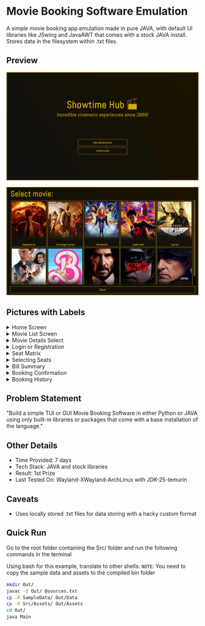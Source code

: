 # Movie Booking Software Emulation
A simple movie booking app emulation made in pure JAVA, with default UI
libraries like JSwing and JavaAWT that comes with a stock JAVA install. Stores
data in the filesystem within .txt files.   

## Preview
<p align="center">
  <img src="./Assets/1.png"/>
</p>  

<p align="center">
  <img src="./Assets/2.png"/>
</p>

## Pictures with Labels
<details>
<summary>Home Screen</summary>
<img src="./Assets/1.png"/>
</details>  
  
<details>
<summary>Movie List Screen</summary>
<img src="./Assets/2.png"/>
</details>  
  
<details>
<summary>Movie Details Select</summary>
<img src="./Assets/3.png"/>
</details>  
  
<details>
<summary>Login or Registration</summary>
<img src="./Assets/4.png"/>
</details>  
  
<details>
<summary>Seat Matrix</summary>
<img src="./Assets/5.png"/>
</details>  
  
<details>
<summary>Selecting Seats</summary>
<img src="./Assets/6.png"/>
</details>  
  
<details>
<summary>Bill Summary</summary>
<img src="./Assets/7.png"/>
</details>  
  
<details>
<summary>Booking Confirmation</summary>
<img src="./Assets/8.png"/>
</details>  
  
<details>
<summary>Booking History</summary>
<img src="./Assets/9.png"/>
</details>  
  

## Problem Statement
"Build a simple TUI or GUI Movie Booking Software in either Python or JAVA using
only built-in libraries or packages that come with a base installation of the
language."

## Other Details
* Time Provided: 7 days
* Tech Stack: JAVA and stock libraries
* Result: 1st Prize
* Last Tested On: Wayland-XWayland-ArchLinux with JDK-25-temurin

## Caveats
* Uses locally stored .txt files for data storing with a hacky custom format

## Quick Run
Go to the root folder containing the Src/ folder and run the following commands
in the terminal  
  
Using bash for this example, translate to other shells:
`NOTE`: You need to copy the sample data and assets to the compiled bin folder

```bash
mkdir Out/
javac -d Out/ @sources.txt
cp -R SampleData/ Out/Data
cp -R Src/Assets/ Out/Assets
cd Out/
java Main
```

